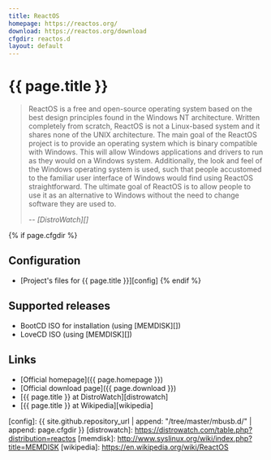 ```yaml
---
title: ReactOS
homepage: https://reactos.org/
download: https://reactos.org/download
cfgdir: reactos.d
layout: default
---
```


# {{ page.title }}

> ReactOS is a free and open-source operating system based on the best design
> principles found in the Windows NT architecture. Written completely from
> scratch, ReactOS is not a Linux-based system and it shares none of the UNIX
> architecture. The main goal of the ReactOS project is to provide an operating
> system which is binary compatible with Windows. This will allow Windows
> applications and drivers to run as they would on a Windows system. Additionally,
> the look and feel of the Windows operating system is used, such that people
> accustomed to the familiar user interface of Windows would find using ReactOS
> straightforward. The ultimate goal of ReactOS is to allow people to use it as
> an alternative to Windows without the need to change software they are used to.
>
> -- <cite markdown="1">[DistroWatch][]</cite>


{% if page.cfgdir %}
## Configuration

- [Project's files for {{ page.title }}][config]
{% endif %}


## Supported releases

- BootCD ISO for installation (using [MEMDISK][])
- LoveCD ISO (using [MEMDISK][])


## Links

- [Official homepage]({{ page.homepage }})
- [Official download page]({{ page.download }})
- [{{ page.title }} at DistroWatch][distrowatch]
- [{{ page.title }} at Wikipedia][wikipedia]


[config]: {{ site.github.repository_url | append: "/tree/master/mbusb.d/" | append: page.cfgdir }}
[distrowatch]: https://distrowatch.com/table.php?distribution=reactos
[memdisk]: http://www.syslinux.org/wiki/index.php?title=MEMDISK
[wikipedia]: https://en.wikipedia.org/wiki/ReactOS
